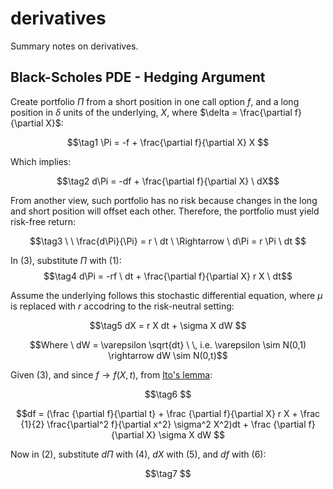 # derivatives
Summary notes on derivatives.


## Black-Scholes PDE - Hedging Argument

Create portfolio $\Pi$ from a short position in one call option $f$, and a long position in $\delta$ units of the underlying, $X$, where $\delta = \frac{\partial f}{\partial X}$:

$$\tag1
\Pi = -f + \frac{\partial f}{\partial X} X
$$

Which implies:

$$\tag2 d\Pi = -df + \frac{\partial f}{\partial X} \ dX$$

From another view, such portfolio has no risk because changes in the long and short position will offset each other. Therefore, the portfolio must yield risk-free return:

$$\tag3 \ \ 
\frac{d\Pi}{\Pi} = r \ dt \
\Rightarrow \ d\Pi = r \Pi \ dt
$$

In (3), substitute $\Pi$ with (1):
$$\tag4 d\Pi = -rf \ dt + \frac{\partial f}{\partial X} r X \ dt$$

Assume the underlying follows this stochastic differential equation, where $\mu$ is replaced with $r$ accodring to the risk-neutral setting:

$$\tag5
dX = r X dt + \sigma X dW
$$

$$Where \ dW = \varepsilon \sqrt{dt} \ \, i.e. \varepsilon \sim N(0,1) \rightarrow dW \sim N(0,t)$$


Given (3), and since $f\rightarrow f(X,t)$, from [Ito's lemma](https://en.wikipedia.org/wiki/It%C3%B4%27s_lemma):


$$\tag6
$$

$$df = 
(\frac {\partial f}{\partial t} + 
\frac {\partial f}{\partial X} r X + 
\frac {1}{2} \frac{\partial^2 f}{\partial x^2} \sigma^2 X^2)dt +
\frac {\partial f}{\partial X} \sigma X dW
$$


Now in (2), substitute $d\Pi$ with (4), $dX$ with (5), and $df$ with (6):

$$\tag7
$$


